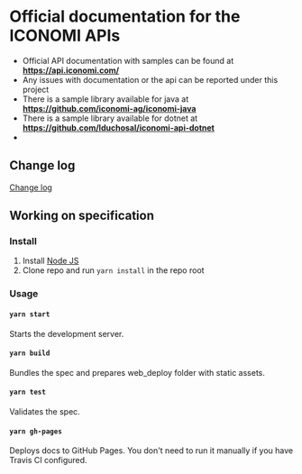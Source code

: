 # Official documentation for the ICONOMI APIs
* Official API documentation with samples can be found at **https://api.iconomi.com/**
* Any issues with documentation or the api can be reported under this project
* There is a sample library available for java at **https://github.com/iconomi-ag/iconomi-java**
* There is a sample library available for dotnet at **https://github.com/lduchosal/iconomi-api-dotnet**
* 

## Change log

 [Change log](CHANGELOG.md) 
 
## Working on specification
### Install

1. Install [Node JS](https://nodejs.org/)
2. Clone repo and run `yarn install` in the repo root

### Usage

#### `yarn start`
Starts the development server.
 #### `yarn build`
Bundles the spec and prepares web_deploy folder with static assets.
 #### `yarn test`
Validates the spec.
 #### `yarn gh-pages`
Deploys docs to GitHub Pages. You don't need to run it manually if you have Travis CI configured.
